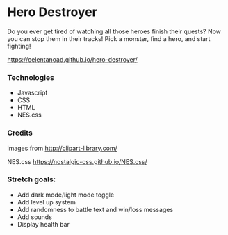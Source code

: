 # Hero Destroyer
Do you ever get tired of watching all those heroes finish their quests? Now you can stop them in their tracks! Pick a monster, find a hero, and start fighting!

https://celentanoad.github.io/hero-destroyer/

### Technologies
- Javascript
- CSS
- HTML
- NES.css

### Credits
images from http://clipart-library.com/

NES.css https://nostalgic-css.github.io/NES.css/

### Stretch goals:
- Add dark mode/light mode toggle
- Add level up system
- Add randomness to battle text and win/loss messages
- Add sounds
- Display health bar